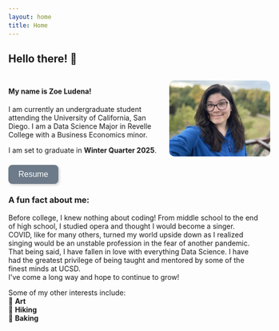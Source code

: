 ```yaml
---
layout: home
title: Home
---
```


## Hello there! 👋  

<div style="display: flex; align-items: center; justify-content: space-between;">
    
   <div style="max-width: 60%;">
       <h4>My name is Zoe Ludena!</h4>
       <p>I am currently an undergraduate student attending the University of California, San Diego. I am a Data Science Major in Revelle College with a Business Economics minor.</p>
       <p>I am set to graduate in <strong>Winter Quarter 2025</strong>.</p>
   </div>

   <img src="/assets/images/portrait.jpg" 
        style="width: 300px; height: auto; border-radius: 10px; margin-left: 20px;">
</div>   

<a href="/assets/files/resume.pdf" target="_blank">
            <button style="background-color: #6C7A89; color: white; border: none; padding: 10px 20px; 
                   border-radius: 8px; font-size: 16px; cursor: pointer; transition: 0.3s; 
                   box-shadow: 2px 2px 5px rgba(0, 0, 0, 0.2);">
                Resume
            </button>
        </a>

### A fun fact about me:  
Before college, I knew nothing about coding! From middle school to the end of high school, I studied opera and thought I would become a singer.  
COVID, like for many others, turned my world upside down as I realized singing would be an unstable profession in the fear of another pandemic.  
That being said, I have fallen in love with everything Data Science. I have had the greatest privilege of being taught and mentored by some of the finest minds at UCSD.  
I've come a long way and hope to continue to grow!  

Some of my other interests include:  
🎨 **Art**  
🥾 **Hiking**  
🍰 **Baking**  


<script type="text/javascript" async 
  id="MathJax-script" 
  src="https://cdn.jsdelivr.net/npm/mathjax@3/es5/tex-mml-chtml.js">
</script>
<script>
  window.MathJax = {
    tex: {
      inlineMath: [['$', '$'], ['\\(', '\\)']],
      displayMath: [['$$', '$$'], ['\\[', '\\]']]
    },
    svg: {
      fontCache: 'global'
    }
  };
</script>
